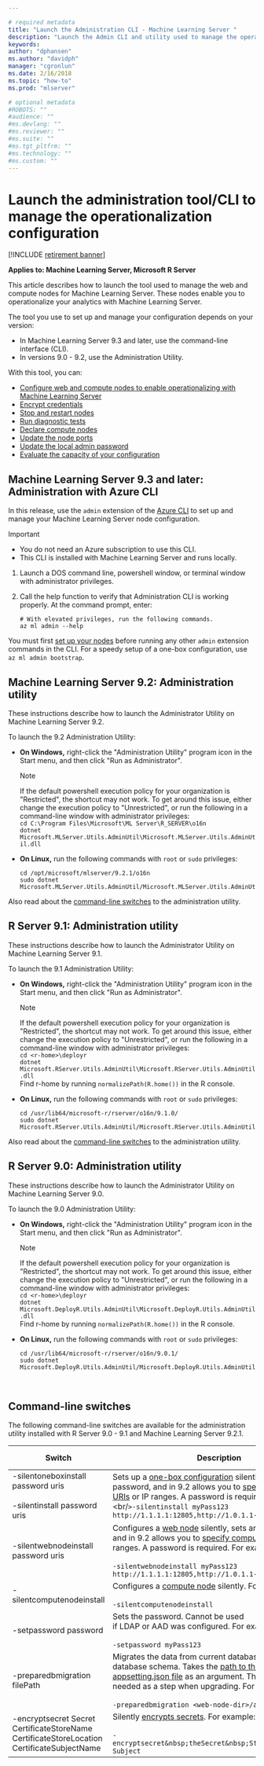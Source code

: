 ```yaml
---

# required metadata
title: "Launch the Administration CLI - Machine Learning Server "
description: "Launch the Admin CLI and utility used to manage the operationalization configuration for Machine Learning Server"
keywords: 
author: "dphansen"
ms.author: "davidph"
manager: "cgronlun"
ms.date: 2/16/2018
ms.topic: "how-to"
ms.prod: "mlserver"

# optional metadata
#ROBOTS: ""
#audience: ""
#ms.devlang: ""
#ms.reviewer: ""
#ms.suite: ""
#ms.tgt_pltfrm: ""
#ms.technology: ""
#ms.custom: ""
---
```


# Launch the administration tool/CLI to manage the operationalization configuration 

[!INCLUDE [retirement banner](~/includes/machine-learning-server-retirement.md)]

**Applies to:  Machine Learning Server, Microsoft R Server**

This article describes how to launch the tool used to manage the web and compute nodes for Machine Learning Server. These nodes enable you to operationalize your analytics with Machine Learning Server.

The tool you use to set up and manage your configuration depends on your version:
+ In Machine Learning Server 9.3 and later, use the command-line interface (CLI).
+ In versions 9.0 - 9.2, use the Administration Utility.

With this tool, you can:
+ [Configure web and compute nodes to enable operationalizing with Machine Learning Server](configure-start-for-administrators.md#configure-server-for-operationalization)    
+ [Encrypt credentials](configure-admin-cli-encrypt-credentials.md)     
+ [Stop and restart nodes](configure-admin-cli-stop-start.md) 
+ [Run diagnostic tests](configure-run-diagnostics.md)     
+ [Declare compute nodes](configure-admin-cli-compute-uris.md)     
+ [Update the node ports](configure-admin-cli-ports.md)     
+ [Update the local admin password](configure-admin-cli-local-password.md)  
+ [Evaluate the capacity of your configuration](configure-evaluate-capacity.md)     

## Machine Learning Server 9.3 and later: Administration with Azure CLI

In this release, use the `admin` extension of the [Azure CLI](https://docs.microsoft.com/cli/azure/install-azure-cli) to set up and manage your Machine Learning Server node configuration.

  >[!Important]
  >- You do not need an Azure subscription to use this CLI. 
  >- This CLI is installed with Machine Learning Server and runs locally.

1. Launch a DOS command line, powershell window, or terminal window with administrator privileges. 

1. Call the help function to verify that Administration CLI is working properly. At the command prompt, enter:
   ```azurecli
   # With elevated privileges, run the following commands.
   az ml admin --help
   ```

You must first [set up your nodes](configure-machine-learning-server-one-box.md) before running any other `admin` extension commands in the CLI. For a speedy setup of a one-box configuration, use `az ml admin bootstrap`.

## Machine Learning Server 9.2: Administration utility

These instructions describe how to launch the Administrator Utility on Machine Learning Server 9.2.

To launch the 9.2 Administration Utility:

+ **On Windows,** right-click the "Administration Utility" program icon in the Start menu, and then click "Run as Administrator".
  >[!Note]
  >If the default powershell execution policy for your organization is "Restricted", the shortcut may not work. To get around this issue, either change the execution policy to "Unrestricted", or run the following in a command-line window with administrator privileges:<br/>`cd C:\Program Files\Microsoft\ML Server\R_SERVER\o16n`<br/>`dotnet Microsoft.MLServer.Utils.AdminUtil\Microsoft.MLServer.Utils.AdminUtil.dll` 

+ **On Linux,** run the following commands with `root` or `sudo` privileges:
  ```
  cd /opt/microsoft/mlserver/9.2.1/o16n
  sudo dotnet Microsoft.MLServer.Utils.AdminUtil/Microsoft.MLServer.Utils.AdminUtil.dll
  ``` 

Also read about the [command-line switches](#switch)  to the administration utility.     

## R Server 9.1: Administration utility

These instructions describe how to launch the Administrator Utility on Machine Learning Server 9.1.

To launch the 9.1 Administration Utility:

+ **On Windows,** right-click the "Administration Utility" program icon in the Start menu, and then click "Run as Administrator".

  >[!Note]
  >If the default powershell execution policy for your organization is "Restricted", the shortcut may not work. To get around this issue, either change the execution policy to "Unrestricted", or run the following in a command-line window with administrator privileges:<br/>`cd <r-home>\deployr`<br/>`dotnet Microsoft.RServer.Utils.AdminUtil\Microsoft.RServer.Utils.AdminUtil.dll`<br/>Find r-home by running `normalizePath(R.home())` in the R console.

+ **On Linux,** run the following commands with `root` or `sudo` privileges:
  ```
  cd /usr/lib64/microsoft-r/rserver/o16n/9.1.0/
  sudo dotnet Microsoft.RServer.Utils.AdminUtil/Microsoft.RServer.Utils.AdminUtil.dll
  ``` 

Also read about the [command-line switches](#switch)  to the administration utility.     
 
## R Server 9.0: Administration utility

These instructions describe how to launch the Administrator Utility on Machine Learning Server 9.0.

To launch the 9.0 Administration Utility:

+ **On Windows,** right-click the "Administration Utility" program icon in the Start menu, and then click "Run as Administrator".
  >[!Note]
  >If the default powershell execution policy for your organization is "Restricted", the shortcut may not work. To get around this issue, either change the execution policy to "Unrestricted", or run the following in a command-line window with administrator privileges:<br/>`cd <r-home>\deployr`<br/>`dotnet Microsoft.DeployR.Utils.AdminUtil\Microsoft.DeployR.Utils.AdminUtil.dll`<br/>Find r-home by running `normalizePath(R.home())` in the R console.

+ **On Linux,** run the following commands with `root` or `sudo` privileges:
  ```
  cd /usr/lib64/microsoft-r/rserver/o16n/9.0.1/
  sudo dotnet Microsoft.DeployR.Utils.AdminUtil/Microsoft.DeployR.Utils.AdminUtil.dll
  ``` 


<br/><a name="switch"></a>

## Command-line switches

The following command-line switches are available for the administration utility installed with R Server 9.0 - 9.1 and Machine Learning Server 9.2.1.

|Switch|Description|Introduced in version|
|----|-----|:---:|
|-silentoneboxinstall password uris <br/><br/>-silentinstall  password uris|Sets up a [one-box configuration](configure-start-for-administrators.md#configure-server-for-operationalization) silently, sets an admin password, and in 9.2 allows you to [specify compute node URIs](configure-admin-cli-compute-uris.md) or IP ranges. A password is required. For example:<br/><br/`>-silentinstall myPass123 http://1.1.1.1:12805,http://1.0.1.1-3:12805` |9.1, <br/>URIs in 9.2|
|-silentwebnodeinstall password uris|Configures a [web node](configure-start-for-administrators.md#configure-server-for-operationalization) silently, sets an admin password, and in 9.2 allows you to [specify compute node URIs](configure-admin-cli-compute-uris.md) or IP ranges. A password is required. For example:<br/><br/>`-silentwebnodeinstall myPass123 http://1.1.1.1:12805,http://1.0.1.1-3:12805` |9.1, <br/><br/>URIs in 9.2|
|-silentcomputenodeinstall|Configures a [compute node](configure-start-for-administrators.md#configure-server-for-operationalization) silently.  For example:<br/><br/>`-silentcomputenodeinstall`|9.1|
|-setpassword password|Sets the password. Cannot be used <br/> if LDAP or AAD was configured.  For example:<br/><br/>`-setpassword myPass123`|9.1|
|-preparedbmigration filePath|Migrates the data from current database to a different database schema. Takes the [path to the web node’s appsetting.json file](../operationalize/configure-find-admin-configuration-file.md) as an argument. This is uncommonly needed as a step when upgrading. For example:<br/><br/>`-preparedbmigration <web-node-dir>/appsettings.json`|9.1|
|-encryptsecret Secret CertificateStoreName CertificateStoreLocation CertificateSubjectName|Silently [encrypts secrets](configure-admin-cli-encrypt-credentials.md).  For example:<br/><br/>`-encryptsecret&nbsp;theSecret&nbsp;Store&nbsp;Location Subject`|9.1|
